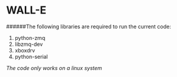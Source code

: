 WALL-E
======
######The following libraries are required to run the current code:

1. python-zmq
2. libzmq-dev
3. xboxdrv
4. python-serial

_The code only works on a linux system_
